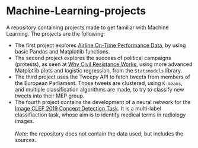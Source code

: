 # Machine-Learning-projects
A repository containing projects made to get familiar with Machine Learning. The projects are the following:
* The first project explores [Airline On-Time Performance Data](https://www.transtats.bts.gov/Tables.asp?DB_ID=120&DB_Name=Airline%20On-Time%20Performance%20Data&DB_Short_Name=On-Time#), by using basic Pandas and Matplotlib functions.
* The second project explores the success of political campaigns (protests), as seen at [Why Civil Resistance Works](https://www.ericachenoweth.com/research/wcrw), using more advanced Matplotlib plots and logistic regression, from the `Statsmodels` library.
* The third project uses the Tweepy API to fetch tweets from members of the European Parliament. Those tweets are clustered, using `K-means`, and multiple classification algorithms are made, to try to classify new tweets into their MEP group.
* The fourth project contains the development of a neural network for the [Image CLEF 2019 Concept Detection Task](https://www.imageclef.org/2019/medical/caption/). It is a multi-label classifiaction task, whose aim is to identify medical terms in radiology images.<br><br>
*Note*: the repository does not contain the data used, but includes the sources.<br>
